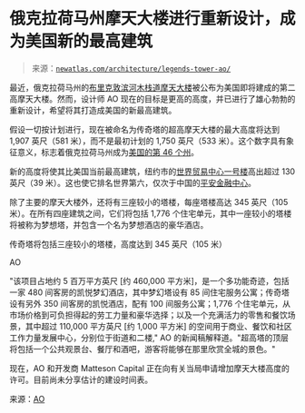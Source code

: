<!--yml

类别：未分类

date: 2024-05-27 15:03:21

-->

# 俄克拉荷马州摩天大楼进行重新设计，成为美国新的最高建筑

> 来源：[`newatlas.com/architecture/legends-tower-ao/`](https://newatlas.com/architecture/legends-tower-ao/)

最近，俄克拉荷马州的[布里克敦滨河木栈道摩天大楼](https://newatlas.com/architecture/boardwalk-at-bricktown-skyscraper/)被公布为美国即将建成的第二高摩天大楼。然而，设计师 AO 现在的目标是更高的高度，并已进行了雄心勃勃的重新设计，希望将其打造成美国的新最高建筑。

假设一切按计划进行，现在被命名为传奇塔的超高摩天大楼的最大高度将达到 1,907 英尺（581 米），而不是最初计划的 1,750 英尺（533 米）。这个数字具有象征意义，标志着俄克拉荷马州成为[美国的第 46 个州](https://www.archives.gov/legislative/features/oklahoma)。

新的高度将使其比美国当前最高建筑，纽约市的[世界贸易中心一号楼](https://newatlas.com/one-world-trade-center-tallest-building-us/29762/)高出超过 130 英尺（39 米）。这也使它排名世界第六，仅次于中国的[平安金融中心](https://newatlas.com/kpf-ping-an-finance-centre/48698/)。

除了主要的摩天大楼外，还将有三座较小的塔楼，每座塔楼高达 345 英尺（105 米）。在所有四座建筑之间，它们将包括 1,776 个住宅单元，其中一座较小的塔楼将被称为梦想塔，并包含一个名为梦想酒店的豪华酒店。

传奇塔将包括三座较小的塔楼，高度达到 345 英尺（105 米）

AO

"该项目占地约 5 百万平方英尺 [约 460,000 平方米]，是一个多功能奇迹，包括一家 480 间客房的凯悦梦幻酒店，其中梦幻塔设有 85 间住宅服务公寓；传奇塔设有另外 350 间客房的凯悦酒店，配有 100 间服务公寓；1,776 个住宅单元，从市场价格到可负担得起的劳工力量和豪华选择；以及一个充满活力的零售和餐饮场景，其中超过 110,000 平方英尺 [约 1,000 平方米] 的空间用于商业、餐饮和社区工作力量发展中心，分别位于街道和二楼," AO 的新闻稿解释道。"超高塔的顶层将包括一个公共观景台、餐厅和酒吧，游客将能够在那里欣赏全城的景色。"

现在，AO 和开发商 Matteson Capital 正在向有关当局申请增加摩天大楼高度的许可。目前尚未分享估计的建设时间表。

来源：[AO](https://www.aoarchitects.com/project/the-boardwalk-at-bricktown/)
